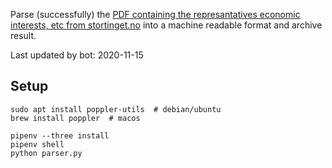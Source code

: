 Parse (successfully) the [PDF containing the represantatives economic interests, etc from stortinget.no](https://www.stortinget.no/no/Stortinget-og-demokratiet/Representantene/Okonomiske-interesser/) into a machine readable format and archive result.

Last updated by bot: 2020-11-15

## Setup
    sudo apt install poppler-utils  # debian/ubuntu
    brew install poppler  # macos

    pipenv --three install
    pipenv shell
    python parser.py
